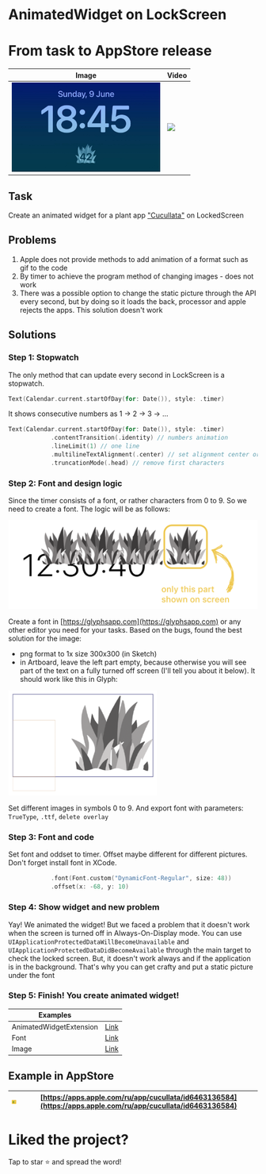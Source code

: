 # AnimatedWidget on LockScreen
# From task to AppStore release
| Image | Video |
| --- | --- |
| <img src="https://github.com/PollyVern/AnimatedWidget/blob/main/Resources/jpg_static.jpg" width="300"> | <img src="https://github.com/PollyVern/AnimatedWidget/blob/main/Resources/screen.mov" width="300"> |



## Task
Create an animated widget for a plant app ["Cucullata"](https://apps.apple.com/ru/app/cucullata/id6463136584) on LockedScreen

## Problems
1. Apple does not provide methods to add animation of a format such as gif to the code
2. By timer to achieve the program method of changing images - does not work
3. There was a possible option to change the static picture through the API every second, but by doing so it loads the back, processor and apple rejects the apps. This solution doesn't work

## Solutions

### Step 1: Stopwatch
The only method that can update every second in LockScreen is a stopwatch.
```swift
Text(Calendar.current.startOfDay(for: Date()), style: .timer)
```
It shows consecutive numbers as 1 → 2 → 3 → ...
```swift
Text(Calendar.current.startOfDay(for: Date()), style: .timer)
            .contentTransition(.identity) // numbers animation
            .lineLimit(1) // one line
            .multilineTextAlignment(.center) // set alignment center or trailing
            .truncationMode(.head) // remove first characters
```
### Step 2: Font and design logic
Since the timer consists of a font, or rather characters from 0 to 9. So we need to create a font. The logic will be as follows:

<img src="https://github.com/PollyVern/AnimatedWidget/blob/main/Resources/png_stopwatch.png" width="600">

Create a font in [https://glyphsapp.com](https://glyphsapp.com) or any other editor you need for your tasks.
Based on the bugs, found the best solution for the image:
- png format to 1x size 300х300 (in Sketch)
- in Artboard, leave the left part empty, because otherwise you will see part of the text on a fully turned off screen (I'll tell you about it below).
It should work like this in Glyph:

<img src="https://github.com/PollyVern/AnimatedWidget/blob/main/Resources/png_font_unit.png" width="300">

Set different images in symbols 0 to 9. And export font with parameters: `TrueType`, `.ttf`, `delete overlay`

### Step 3: Font and code
Set font and oddset to timer. Offset maybe different for different pictures. Don't forget install font in XCode.
```swift
            .font(Font.custom("DynamicFont-Regular", size: 48))
            .offset(x: -68, y: 10)
```
### Step 4: Show widget and new problem
Yay! We animated the widget! But we faced a problem that it doesn't work when the screen is turned off in Always-On-Display mode. 
You can use `UIApplicationProtectedDataWillBecomeUnavailable` and `UIApplicationProtectedDataDidBecomeAvailable` through the main target to check the locked screen. But, it doesn't work always and if the application is in the background. That's why you can get crafty and put a static picture under the font

### Step 5: Finish! You create animated widget!
| Examples |  |
| --- | --- |
| AnimatedWidgetExtension | [Link](https://github.com/PollyVern/AnimatedWidget/blob/main/ResourcesXCode/AnimatedWidgetExtension.swift) |
| Font | [Link](https://github.com/PollyVern/AnimatedWidget/blob/main/ResourcesXCode/DynamicFont.ttf) |
| Image | [Link](https://github.com/PollyVern/AnimatedWidget/blob/main/ResourcesXCode/png_grassUnit1.png) |

## Example in AppStore
|<img src="https://github.com/PollyVern/AnimatedWidget/blob/main/Resources/png_CucullataIcon.png" width="50">| [https://apps.apple.com/ru/app/cucullata/id6463136584](https://apps.apple.com/ru/app/cucullata/id6463136584)|
| --- | --- |


# Liked the project?
Tap to star ⭐️ and spread the word!

